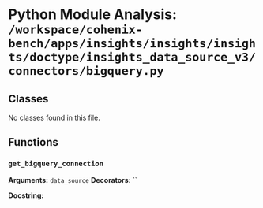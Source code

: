 # Python Module Analysis: `/workspace/cohenix-bench/apps/insights/insights/insights/doctype/insights_data_source_v3/connectors/bigquery.py`

## Classes

No classes found in this file.


## Functions

### `get_bigquery_connection`
**Arguments:** `data_source`
**Decorators:** ``

**Docstring:**
```

```

